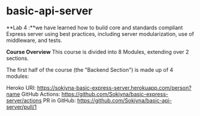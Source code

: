 # basic-api-server

**Lab 4 :**we have learned how to build core and standards compliant Express server using best practices, including server modularization, use of middleware, and tests.

**Course Overview**
This course is divided into 8 Modules, extending over 2 sections.

The first half of the course (the "Backend Section") is made up of 4 modules:

Heroko URl: https://sokiyna-basic-express-server.herokuapp.com/person?name 
GitHub Actions: https://github.com/Sokiyna/basic-express-server/actions 
PR in GitHub: https://github.com/Sokiyna/basic-api-server/pull/1